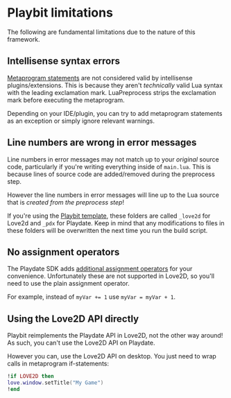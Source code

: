 # Playbit limitations
The following are fundamental limitations due to the nature of this framework.

## Intellisense syntax errors
[Metaprogram statements](https://github.com/GamesRightMeow/LuaPreprocess/blob/master/docs/getting-started.md#how-to-metaprogram) are not considered valid by intellisense plugins/extensions. This is because they aren't _technically_ valid Lua syntax with the leading exclamation mark. LuaPreprocess strips the exclamation mark before executing the metaprogram.

Depending on your IDE/plugin, you can try to add metaprogram statements as an exception or simply ignore relevant warnings.

## Line numbers are wrong in error messages
Line numbers in error messages may not match up to your _original_ source code, particularly if you're writing everything inside of `main.lua`. This is because lines of source code are added/removed during the preprocess step. 

However the line numbers in error messages will line up to the Lua source that is _created from the preprocess step_!

If you're using the [Playbit template](https://github.com/GamesRightMeow/playbit-template), these folders are called `_love2d` for Love2d and `_pdx` for Playdate. Keep in mind that any modifications to files in these folders will be overwritten the next time you run the build script.

## No assignment operators
The Playdate SDK adds [additional assignment operators](https://sdk.play.date/Inside%20Playdate.html#additional-assignment-operators) for your convenience. Unfortunately these are not supported in Love2D, so you'll need to use the plain assignment operator.

For example, instead of `myVar += 1` use `myVar = myVar + 1`.

## Using the Love2D API directly
Playbit reimplements the Playdate API in Love2D, not the other way around! As such, you can't use the Love2D API on Playdate.

However you can, use the Love2D API on desktop. You just need to wrap calls in metaprogram if-statements:
```lua
!if LOVE2D then
love.window.setTitle("My Game")
!end
```